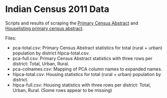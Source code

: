 Indian Census 2011 Data
================================

Scripts and results of scraping the
[Primary Census Abstract](http://www.censusindia.gov.in/pca/pca.aspx) and
[Houselisting primary census abstract](http://www.censusindia.gov.in/hlpca/default.aspx).

Files:

  * pca-total.csv: Primary Census Abstract statistics for total (rural + urban)
    population by district hlpca-total.csv.
  * pca-full.csv: Primary Census Abstract statistics with three rows per
    district: Total, Urban, Rural.
  * pca-colnames.csv: Mapping of PCA column names to expanded names.
  * hlpca-total.csv: Housing statistics for total (rural + urban) population by
    district.
  * hlpca-full.csv: Housing statistics with three rows per district: Total,
    Urban, Rural. (Some rows appear to be missing)
